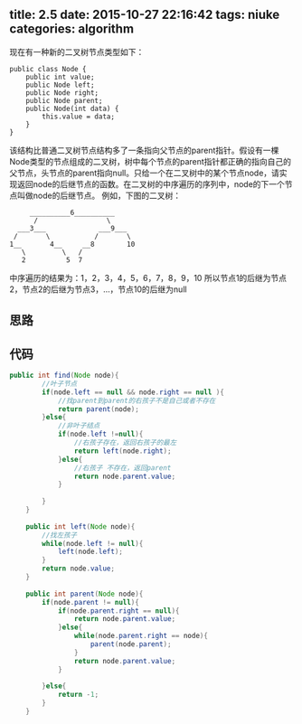 title: 2.5
date: 2015-10-27 22:16:42
tags: niuke
categories: algorithm
---

现在有一种新的二叉树节点类型如下：
```
public class Node {
	public int value;
	public Node left;
	public Node right;
	public Node parent;
	public Node(int data) {
		this.value = data;
	}
}
```
该结构比普通二叉树节点结构多了一条指向父节点的parent指针。假设有一棵Node类型的节点组成的二叉树，树中每个节点的parent指针都正确的指向自己的父节点，头节点的parent指向null。只给一个在二叉树中的某个节点node，请实现返回node的后继节点的函数。在二叉树的中序遍历的序列中，node的下一个节点叫做node的后继节点。
例如，下图的二叉树：
```
     __________6__________
   	  /                 \ 
  ___3___             ___9___
 /       \           /       \
1__       4__     __8        10
   \         \   /
   2          5  7
```


中序遍历的结果为：1，2，3，4，5，6，7，8，9，10
所以节点1的后继为节点2，节点2的后继为节点3，…，节点10的后继为null

<!--more-->
## 思路


## 代码
```java
public int find(Node node){
		//叶子节点
		if(node.left == null && node.right == null ){
			//找parent到parent的右孩子不是自己或者不存在
			return parent(node);
		}else{
			//非叶子结点
			if(node.left !=null){
				//右孩子存在，返回右孩子的最左
				return left(node.right);
			}else{
				//右孩子 不存在，返回parent
				return node.parent.value;
			}
			
		}
	}
	
	public int left(Node node){
		//找左孩子
		while(node.left != null){
			left(node.left);
		}
		return node.value;
	}
	
	public int parent(Node node){
		if(node.parent != null){
			if(node.parent.right == null){
				return node.parent.value;
			}else{
				while(node.parent.right == node){
					parent(node.parent);
				}
				return node.parent.value;
			}
			
		}else{
			return -1;
		}
	}


```

